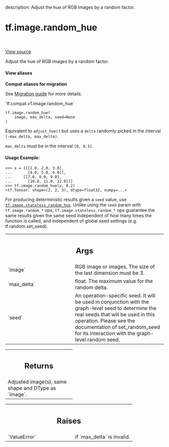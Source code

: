 description: Adjust the hue of RGB images by a random factor.

<div itemscope itemtype="http://developers.google.com/ReferenceObject">
<meta itemprop="name" content="tf.image.random_hue" />
<meta itemprop="path" content="Stable" />
</div>

# tf.image.random_hue

<!-- Insert buttons and diff -->

<table class="tfo-notebook-buttons tfo-api nocontent" align="left">

</table>

<a target="_blank" class="external" href="/code/stable/tensorflow/python/ops/image_ops_impl.py">View source</a>



Adjust the hue of RGB images by a random factor.


<section class="expandable">
  <h4 class="showalways">View aliases</h4>
  <p>
<b>Compat aliases for migration</b>
<p>See
<a href="https://www.tensorflow.org/guide/migrate">Migration guide</a> for
more details.</p>
<p>`tf.compat.v1.image.random_hue`</p>
</p>
</section>

<pre class="devsite-click-to-copy prettyprint lang-py tfo-signature-link">
<code>tf.image.random_hue(
    image, max_delta, seed=None
)
</code></pre>



<!-- Placeholder for "Used in" -->

Equivalent to `adjust_hue()` but uses a `delta` randomly
picked in the interval `[-max_delta, max_delta)`.

`max_delta` must be in the interval `[0, 0.5]`.

#### Usage Example:



```
>>> x = [[[1.0, 2.0, 3.0],
...       [4.0, 5.0, 6.0]],
...     [[7.0, 8.0, 9.0],
...       [10.0, 11.0, 12.0]]]
>>> tf.image.random_hue(x, 0.2)
<tf.Tensor: shape=(2, 2, 3), dtype=float32, numpy=...>
```

For producing deterministic results given a `seed` value, use
<a href="../../tf/image/stateless_random_hue.md"><code>tf.image.stateless_random_hue</code></a>. Unlike using the `seed` param with
`tf.image.random_*` ops, `tf.image.stateless_random_*` ops guarantee the same
results given the same seed independent of how many times the function is
called, and independent of global seed settings (e.g. tf.random.set_seed).

<!-- Tabular view -->
 <table class="responsive fixed orange">
<colgroup><col width="214px"><col></colgroup>
<tr><th colspan="2"><h2 class="add-link">Args</h2></th></tr>

<tr>
<td>
`image`<a id="image"></a>
</td>
<td>
RGB image or images. The size of the last dimension must be 3.
</td>
</tr><tr>
<td>
`max_delta`<a id="max_delta"></a>
</td>
<td>
float. The maximum value for the random delta.
</td>
</tr><tr>
<td>
`seed`<a id="seed"></a>
</td>
<td>
An operation-specific seed. It will be used in conjunction with the
graph-level seed to determine the real seeds that will be used in this
operation. Please see the documentation of set_random_seed for its
interaction with the graph-level random seed.
</td>
</tr>
</table>



<!-- Tabular view -->
 <table class="responsive fixed orange">
<colgroup><col width="214px"><col></colgroup>
<tr><th colspan="2"><h2 class="add-link">Returns</h2></th></tr>
<tr class="alt">
<td colspan="2">
Adjusted image(s), same shape and DType as `image`.
</td>
</tr>

</table>



<!-- Tabular view -->
 <table class="responsive fixed orange">
<colgroup><col width="214px"><col></colgroup>
<tr><th colspan="2"><h2 class="add-link">Raises</h2></th></tr>

<tr>
<td>
`ValueError`<a id="ValueError"></a>
</td>
<td>
if `max_delta` is invalid.
</td>
</tr>
</table>

